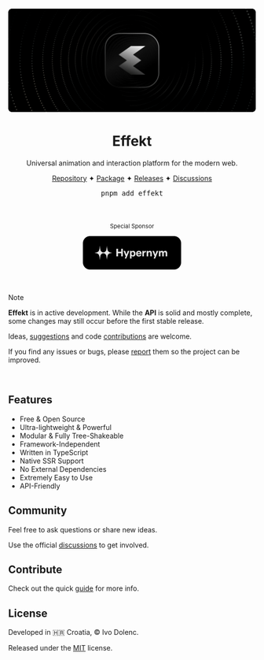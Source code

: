 <p align="center">
  <img alt="Effekt" src=".assets/cover.gif" />
</p>

<h1 align="center">Effekt</h1>

<p align="center">
  Universal animation and interaction platform for the modern web.
</p>

<p align="center">
  <a href="https://github.com/ivodolenc/effekt">Repository</a>
  <span>✦</span>
  <a href="https://www.npmjs.com/package/effekt">Package</a>
  <span>✦</span>
  <a href="https://github.com/ivodolenc/effekt/releases">Releases</a>
  <span>✦</span>
  <a href="https://github.com/ivodolenc/effekt/discussions">Discussions</a>
</p>

<pre align="center">pnpm add effekt</pre>

<br>

<p align="center">
  <sub>Special Sponsor</sub>
</p>

<p align="center">
  <a title="Hypernym Studio" href="https://github.com/hypernym-studio">
    <img alt="Hypernym Studio" width="200" src=".assets/hypernym-logo.svg">
  </a>
</p>

<br>

> [!NOTE]
>
> **Effekt** is in active development. While the **API** is solid and mostly complete, some changes may still occur before the first stable release.
>
> Ideas, [suggestions](https://github.com/ivodolenc/effekt/discussions) and code [contributions](.github/CONTRIBUTING.md) are welcome.
>
> If you find any issues or bugs, please [report](https://github.com/ivodolenc/effekt/issues/new/choose) them so the project can be improved.

<br>

## Features

- Free & Open Source
- Ultra-lightweight & Powerful
- Modular & Fully Tree-Shakeable
- Framework-Independent
- Written in TypeScript
- Native SSR Support
- No External Dependencies
- Extremely Easy to Use
- API-Friendly

## Community

Feel free to ask questions or share new ideas.

Use the official [discussions](https://github.com/ivodolenc/effekt/discussions) to get involved.

## Contribute

Check out the quick [guide](.github/CONTRIBUTING.md) for more info.

## License

Developed in 🇭🇷 Croatia, © Ivo Dolenc.

Released under the [MIT](LICENSE.txt) license.
